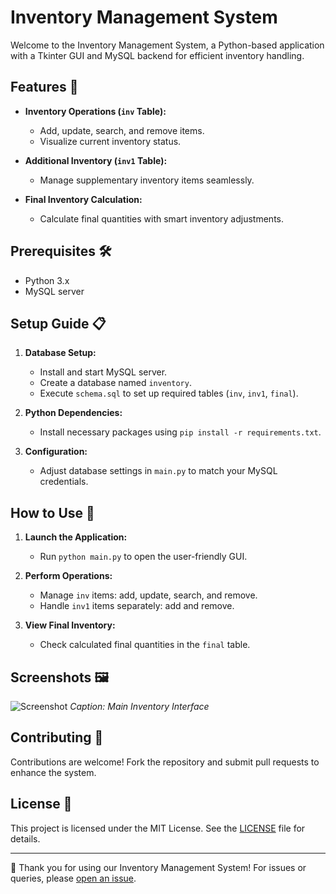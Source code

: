# Inventory Management System

Welcome to the Inventory Management System, a Python-based application with a Tkinter GUI and MySQL backend for efficient inventory handling.

## Features 🚀

- **Inventory Operations (`inv` Table):**
  - Add, update, search, and remove items.
  - Visualize current inventory status.

- **Additional Inventory (`inv1` Table):**
  - Manage supplementary inventory items seamlessly.

- **Final Inventory Calculation:**
  - Calculate final quantities with smart inventory adjustments.

## Prerequisites 🛠️

- Python 3.x
- MySQL server

## Setup Guide 📋

1. **Database Setup:**
   - Install and start MySQL server.
   - Create a database named `inventory`.
   - Execute `schema.sql` to set up required tables (`inv`, `inv1`, `final`).

2. **Python Dependencies:**
   - Install necessary packages using `pip install -r requirements.txt`.

3. **Configuration:**
   - Adjust database settings in `main.py` to match your MySQL credentials.

## How to Use 📝

1. **Launch the Application:**
   - Run `python main.py` to open the user-friendly GUI.

2. **Perform Operations:**
   - Manage `inv` items: add, update, search, and remove.
   - Handle `inv1` items separately: add and remove.

3. **View Final Inventory:**
   - Check calculated final quantities in the `final` table.

## Screenshots 🖼️

![Screenshot](images/Screenshot%202024-06-23%20123550.png)
*Caption: Main Inventory Interface*


## Contributing 🤝

Contributions are welcome! Fork the repository and submit pull requests to enhance the system.

## License 📄

This project is licensed under the MIT License. See the [LICENSE](LICENSE) file for details.

---

🌟 Thank you for using our Inventory Management System! For issues or queries, please [open an issue](https://github.com/yourusername/inventory-management/issues).

